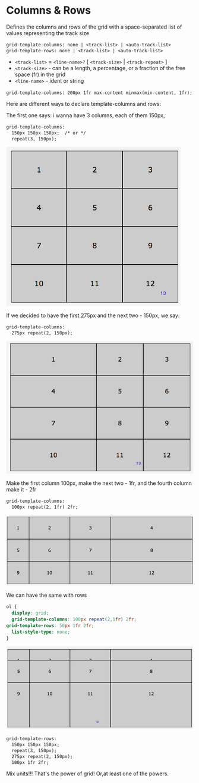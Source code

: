 # Columns & Rows

Defines the columns and rows of the grid with a space-separated list of values representing the track size

```
grid-template-columns: none | <track-list> | <auto-track-list>
grid-template-rows: none | <track-list> | <auto-track-list>
```

* `<track-list>` = `<line-name>?` [ `<track-size>` | `<track-repeat>` ]
* `<track-size>` - can be a length, a percentage, or a fraction of the free space (fr) in the grid
* `<line-name>` - ident or string

`grid-template-columns: 200px 1fr max-content minmax(min-content, 1fr);`

Here are different ways to declare template-columns and rows:

The first one says: i wanna have 3 columns, each of them 150px, 

```
grid-template-columns: 
  150px 150px 150px;  /* or */
  repeat(3, 150px);
```
![grid-repeat](../grid-repeat.png)

If we decided to have the first 275px and the next two - 150px, we say:

```
grid-template-columns: 
  275px repeat(2, 150px);
```

![grid-different](../grid-different.png)

Make the first column 100px, make the next two - 1fr, and the fourth column make it - 2fr

```
grid-template-columns: 
  100px repeat(2, 1fr) 2fr;
```

![grid-fr](../grid-fr.png)

We can have the same with rows

```css
ol { 
  display: grid;
  grid-template-columns: 100px repeat(2,1fr) 2fr;
grid-template-rows: 50px 1fr 2fr;
  list-style-type: none;
}
```
![grid-rows](../grid-rows.png)

```
grid-template-rows: 
  150px 150px 150px;
  repeat(3, 150px);
  275px repeat(2, 150px);
  100px 1fr 2fr;
  ```

Mix units!!!
That's the power of grid! Or,at least one of the powers.

